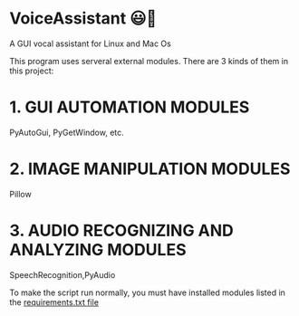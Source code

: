 # VoiceAssistant :smiley::microphone:
A GUI vocal assistant for Linux and Mac Os



This program uses serveral external modules. There are 3 kinds of them in this project:


# 1. GUI AUTOMATION MODULES
  PyAutoGui, PyGetWindow, etc.

# 2. IMAGE MANIPULATION MODULES
   Pillow
# 3. AUDIO RECOGNIZING AND ANALYZING MODULES
   SpeechRecognition,PyAudio


To make the script run normally, you must have installed modules listed in the [requirements.txt file](https://github.com/silviosanto6605/VoiceAssistant/blob/master/requirements.txt)
